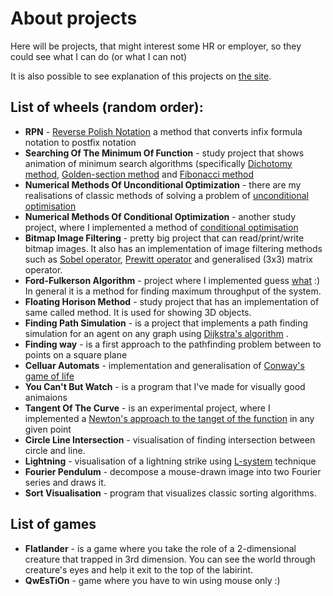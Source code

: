 # About projects
Here will be projects, that might interest some HR or employer, so they could see what I can do (or what I can not)

It is also possible to see explanation of this projects on [the site](https://lordserg.github.io/).

## List of wheels (random order):
- **RPN** - [Reverse Polish Notation](https://en.wikipedia.org/wiki/Reverse_Polish_notation) a method that converts infix formula notation to postfix notation
- **Searching Of The Minimum Of Function** - study project that shows animation of minimum search algorithms (specifically  [Dichotomy method](https://en.wikipedia.org/wiki/Bisection_method), [Golden-section method](https://en.wikipedia.org/wiki/Golden-section_search) and [Fibonacci method](https://en.wikipedia.org/wiki/Fibonacci_search_technique)
- **Numerical Methods Of Unconditional Optimization** - there are my realisations of classic methods of solving a problem of [unconditional optimisation](https://pns.hneu.edu.ua/pluginfile.php/293315/mod_resource/content/1/%D0%A2%D0%B5%D0%BC%D0%B0%2013.pdf)
- **Numerical Methods Of Conditional Optimization**  - another study project, where I implemented a method of [conditional optimisation](https://uk.wikipedia.org/wiki/%D0%97%D0%B0%D0%B4%D0%B0%D1%87%D0%B0_%D1%83%D0%BC%D0%BE%D0%B2%D0%BD%D0%BE%D1%97_%D0%BE%D0%BF%D1%82%D0%B8%D0%BC%D1%96%D0%B7%D0%B0%D1%86%D1%96%D1%97)
- **Bitmap Image Filtering** - pretty big project that can read/print/write bitmap images. It also has an implementation of image filtering methods such as [Sobel operator](https://en.wikipedia.org/wiki/Sobel_operator), [Prewitt operator](https://en.wikipedia.org/wiki/Prewitt_operator) and generalised (3x3) matrix operator.
- **Ford-Fulkerson Algorithm** - project where I implemented guess [what](https://en.wikipedia.org/wiki/Ford%E2%80%93Fulkerson_algorithm) :) In general it is a method for finding maximum throughput of the system.
- **Floating Horison Method** - study project that has an implementation of same called method. It is used for showing 3D objects.
- **Finding Path Simulation** - is a project that implements a path finding simulation for an agent on any graph using [Dijkstra's algorithm](https://en.wikipedia.org/wiki/Dijkstra%27s_algorithm) .
- **Finding way** - is a first approach to the pathfinding problem between to points on a square plane
- **Celluar Automats** - implementation and generalisation of [Conway's game of life](https://en.wikipedia.org/wiki/Conway%27s_Game_of_Life)
- **You Can't But Watch** - is a program that I've made for visually good animaions
- **Tangent Of The Curve** - is an experimental project, where I implemented a [Newton's approach to the tanget of the function](https://en.wikipedia.org/wiki/Tangent#Analytical_approach) in any given point
- **Circle Line Intersection** - visualisation of finding intersection between circle and line.
- **Lightning** - visualisation of a lightning strike using [L-system](https://en.wikipedia.org/wiki/L-system) technique
- **Fourier Pendulum** - decompose a mouse-drawn image into two Fourier series and draws it.
- **Sort Visualisation** - program that visualizes classic sorting algorithms.

## List of games
- **Flatlander** - is a game where you take the role of a 2-dimensional creature that trapped in 3rd dimension. You can see the world through creature's eyes and help it exit to the top of the labirint.
- **QwEsTiOn** - game where you have to win using mouse only :)